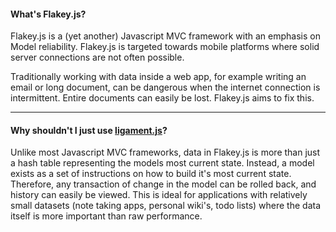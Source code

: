#### What's Flakey.js?
Flakey.js is a (yet another) Javascript MVC framework with an emphasis on Model reliability. Flakey.js is targeted towards mobile platforms where solid server connections are not often possible.

Traditionally working with data inside a web app, for example writing an email or long document, can be dangerous when the internet connection is intermittent. Entire documents can easily be lost. Flakey.js aims to fix this.

* * * * *

#### Why shouldn't I just use [ligament.js](https://gist.github.com/313496e6ba9160dc6eb5)?
Unlike most Javascript MVC frameworks, data in Flakey.js is more than just a hash table representing the models most current state. Instead, a model exists as a set of instructions on how to build it's most current state. Therefore, any transaction of change in the model can be rolled back, and history can easily be viewed. This is ideal for applications with relatively small datasets (note taking apps, personal wiki's, todo lists) where the data itself is more important than raw performance.